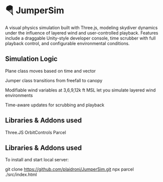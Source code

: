 # 🪂 JumperSim
A visual physics simulation built with Three.js, modeling skydiver dynamics under the influence of layered wind and user-controlled playback. Features include a draggable Unity-style developer console, time scrubber with full playback control, and configurable environmental conditions.

## Simulation Logic
Plane class moves based on time and vector

Jumper class transitions from freefall to canopy

Modifiable wind variables at 3,6,9,12k ft MSL let you simulate layered wind environments

Time-aware updates for scrubbing and playback

## Libraries & Addons used

Three.JS
OrbitControls
Parcel

## Libraries & Addons used

To install and start local server:

git clone https://github.com/plaidroni/JumperSim.git
npx parcel ./src/index.html
